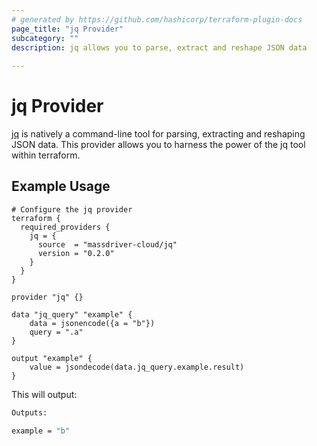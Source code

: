 ```yaml
---
# generated by https://github.com/hashicorp/terraform-plugin-docs
page_title: "jq Provider"
subcategory: ""
description: jq allows you to parse, extract and reshape JSON data
  
---
```


# jq Provider

[jq](https://stedolan.github.io/jq/) is natively a command-line tool for parsing, extracting and reshaping JSON data. This provider allows you to harness the power of the jq tool within terraform.

<!-- schema generated by tfplugindocs -->
## Example Usage

```hcl
# Configure the jq provider
terraform {
  required_providers {
    jq = {
      source  = "massdriver-cloud/jq"
      version = "0.2.0"
    }
  }
}

provider "jq" {}

data "jq_query" "example" {
    data = jsonencode({a = "b"})
    query = ".a"
}

output "example" {
    value = jsondecode(data.jq_query.example.result)
}
```

This will output:
```sh
Outputs:

example = "b"
```
